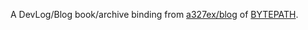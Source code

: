 A DevLog/Blog book/archive binding from [a327ex/blog](https://github.com/a327ex/blog) of [BYTEPATH](https://github.com/a327ex/BYTEPATH).